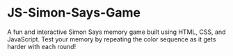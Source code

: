# JS-Simon-Says-Game
A fun and interactive Simon Says memory game built using HTML, CSS, and JavaScript. Test your memory by repeating the color sequence as it gets harder with each round!
